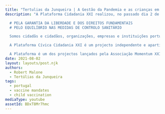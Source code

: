 ```yaml
---
title: "Tertulias da Junqueira | A Gestão da Pandemia e as crianças em 2021"
description: "A Plataforma Cidadania XXI realizou, no passado dia 2 de Agosto, uma Tertúlia cuja temática foi A Gestão da Pandemia e as Crianças em 2021, contando com a participação do Dr. António Ferreira e Dr. António Pedro Machado  - com a moderação de Elisabete Tavares. A tertúlia permitiu a reflexão sobre diversos aspectos da gestão sanitária em Portugal, assim como o recente debate sobre a vacinação em crianças e jovens.

  # PELA GARANTIA DA LIBERDADE E DOS DIREITOS FUNDAMENTAIS
  # PELO EQUILÍBRIO NAS MEDIDAS DE CONTROLO SANITÁRIO

  Somos cidadãs e cidadãos, organizações, empresas e instituições portuguesas e defendemos a Ciência, a Saúde, a Vida, a Liberdade, a Democracia e a Constituição Portuguesa.

  A Plataforma Cívica Cidadania XXI é um projecto independente e apartidário que procura garantir o debate, a pluralidade, o contraditório e a cidadania activa, abordando temas que interessam a todos - e para os quais a formação e expressão de opinião é fundamental. Conheça melhor a Cidadania XXI em https://www.cidadaniaxxi.eu, assine e partilhe o nosso manifesto.

  A Plataforma é um dos projectos lançados pela Associação Momentum XXI, uma organização sem fins lucrativos cujo foco é a construção de uma sociedade civil activa e dinâmica. Apoie este projecto e faça parte da onda da cidadania activa em https://www.associacaoxxi.pt - a continuidade da nossa actividade depende de si!"
date: 2021-08-02
layout: layouts/post.njk
authors:
  - Robert Malone
  - Tertúlias da Junqueira
tags:
  - portugal
  - vaccine mandates
  - child vaccination
mediaType: youtube
assetId: BDxT8Mr7hmc
---
```

